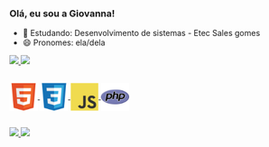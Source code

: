 ### Olá, eu sou a Giovanna!

- 🌱 Estudando: Desenvolvimento de sistemas - Etec Sales gomes
- 😄 Pronomes: ela/dela

<div>
  <a href="https://beacons.ai/Gi0ho">
  <img height="180em" src="https://github-readme-stats.vercel.app/api?username=Gi0h0&show_icons=true&theme=dark&include_all_commits=true&count_private=true"/>
  <img height="180em" src="https://github-readme-stats.vercel.app/api/top-langs/?username=Gi0h0&layout=compact&langs_count=168theme=dark"/>
</div>
    
##
    
<div>
  <img align="center" alt="gi-HTML" height="50" width="50" src="https://raw.githubusercontent.com/devicons/devicon/master/icons/html5/html5-original.svg"/>
  <img align="center" alt="gi-HTML" height="50" width="50" src="https://raw.githubusercontent.com/devicons/devicon/master/icons/css3/css3-original.svg"/>
  <img align="center" alt="gi-HTML" height="50" width="50" src="https://raw.githubusercontent.com/devicons/devicon/master/icons/javascript/javascript-original.svg"/>
  <img align="center" alt="gi-HTML" height="50" width="50" src="https://raw.githubusercontent.com/devicons/devicon/master/icons/php/php-original.svg"/>
</div>

##

<div>
  <a href="gigiguayo@gmail.com"><img src="https://img.shields.io/badge/Gmail-D14836?style=for-the-badge&logo=gmail&logoColor=white">
  <a href="https://www.linkedin.com/in/giovanna-maiara-juliane-167881285/" target="_blank"><img src="https://img.shields.io/badge/LinkedIn-0077B5?style=for-the-badge&logo=linkedin&logoColor=white">
</div>


